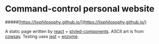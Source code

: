# Command-control personal website 
#####[https://lixphilosophy.github.io/](https://lixphilosophy.github.io/)

A static page written by [react](https://github.com/facebook/react) + [styled-components](https://github.com/styled-components/styled-components). ASCII art is from [cowsay](https://github.com/piuccio/cowsay). Testing uses [jest](https://github.com/facebook/jest) + [enzyme](https://github.com/airbnb/enzyme).
